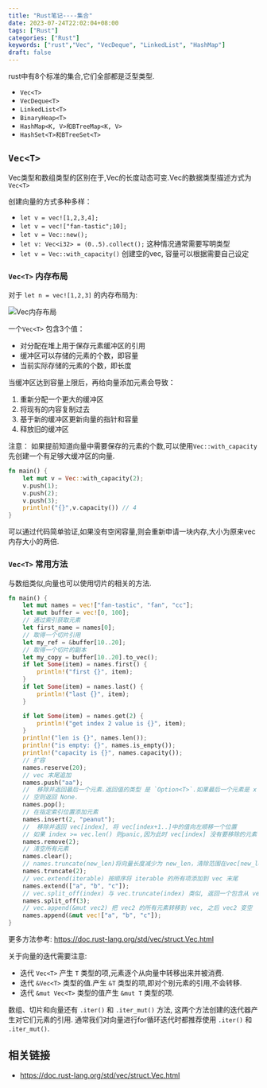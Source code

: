 ```yaml
---
title: "Rust笔记----集合"
date: 2023-07-24T22:02:04+08:00
tags: ["Rust"]
categories: ["Rust"]
keywords: ["rust","Vec", "VecDeque", "LinkedList", "HashMap"]
draft: false
---
```


rust中有8个标准的集合,它们全部都是泛型类型.

- `Vec<T>`
- `VecDeque<T>`
- `LinkedList<T>`
- `BinaryHeap<T>`
- `HashMap<K, V>和BTreeMap<K, V>`
- `HashSet<T>和BTreeSet<T>`

## `Vec<T>`

Vec类型和数组类型的区别在于,Vec的长度动态可变.Vec的数据类型描述方式为`Vec<T>`

创建向量的方式多种多样：

- `let v = vec![1,2,3,4];`
- `let v = vec!["fan-tastic";10];`
- `let v = Vec::new();`
- `let v: Vec<i32> = (0..5).collect();` 这种情况通常需要写明类型
- `let v = Vec::with_capacity()` 创建空的vec, 容量可以根据需要自己设定

### `Vec<T>` 内存布局

对于 `let n = vec![1,2,3]` 的内存布局为:

![Vec内存布局](/images/rust_base_data_type/Vec内存布局.png)

一个`Vec<T>` 包含3个值：

- 对分配在堆上用于保存元素缓冲区的引用
- 缓冲区可以存储的元素的个数，即容量
- 当前实际存储的元素的个数，即长度

当缓冲区达到容量上限后，再给向量添加元素会导致：

1. 重新分配一个更大的缓冲区
2. 将现有的内容复制过去
3. 基于新的缓冲区更新向量的指针和容量
4. 释放旧的缓冲区

注意： 如果提前知道向量中需要保存的元素的个数,可以使用`Vec::with_capacity`先创建一个有足够大缓冲区的向量.

```rust
fn main() {
    let mut v = Vec::with_capacity(2);
    v.push(1);
    v.push(2);
    v.push(3);
    println!("{}",v.capacity()) // 4
}
```

可以通过代码简单验证,如果没有空闲容量,则会重新申请一块内存,大小为原来vec内存大小的两倍.

### `Vec<T>` 常用方法

与数组类似,向量也可以使用切片的相关的方法.

```rust
fn main() {
    let mut names = vec!["fan-tastic", "fan", "cc"];
    let mut buffer = vec![0, 100];
    // 通过索引获取元素
    let first_name = names[0];
    // 取得一个切片引用
    let my_ref = &buffer[10..20];
    // 取得一个切片的副本
    let my_copy = buffer[10..20].to_vec();
    if let Some(item) = names.first() {
        println!("first {}", item);
    }
    if let Some(item) = names.last() {
        println!("last {}", item);
    }

    if let Some(item) = names.get(2) {
        println!("get index 2 value is {}", item);
    }
    println!("len is {}", names.len());
    println!("is empty: {}", names.is_empty());
    println!("capacity is {}", names.capacity());
    // 扩容
    names.reserve(20);
    // vec 末尾追加
    names.push("aa");
    //  移除并返回最后一个元素.返回值的类型 是 `Option<T>`.如果最后一个元素是 x 则返回 Some(x),如果向量为
    // 空则返回 None.
    names.pop();
    // 在指定索引位置添加元素
    names.insert(2, "peanut");
    //  移除并返回 vec[index], 将 vec[index+1..]中的值向左顺移一个位置
    // 如果 index >= vec.len() 则panic,因为此时 vec[index] 没有要移除的元素
    names.remove(2);
    // 清空所有元素
    names.clear();
    // names.truncate(new_len)将向量长度减少为 new_len，清除范围在vec[new_len..] 之内的元素
    names.truncate(2);
    // vec.extend(iterable) 按顺序将 iterable 的所有项添加到 vec 末尾
    names.extend(["a", "b", "c"]);
    // vec.split_off(index) 与 vec.truncate(index) 类似, 返回一个包含从 vec 末尾移除值的 Vec<T>
    names.split_off(3);
    // vec.append(&mut vec2) 把 vec2 的所有元素转移到 vec, 之后 vec2 变空
    names.append(&mut vec!["a", "b", "c"]);
}
```

更多方法参考: <https://doc.rust-lang.org/std/vec/struct.Vec.html>

关于向量的迭代需要注意:

- 迭代 `Vec<T>` 产生 `T` 类型的项,元素逐个从向量中转移出来并被消费.
- 迭代 `&Vec<T>` 类型的值.产生 `&T` 类型的项,即对个别元素的引用,不会转移.
- 迭代 `&mut Vec<T>` 类型的值产生 `&mut T` 类型的项.

数组、切片和向量还有 `.iter()` 和 `.iter_mut()` 方法, 这两个方法创建的迭代器产生对它们元素的引用.
通常我们对向量进行for循环迭代时都推荐使用 `.iter()` 和 `.iter_mut()`.

## 相关链接

- <https://doc.rust-lang.org/std/vec/struct.Vec.html>
